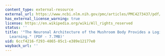 ```yaml
---
content_type: external-resource
external_url: https://www.ncbi.nlm.nih.gov/pmc/articles/PMC4273437/pdf/elife04577.pdf
has_external_license_warning: true
license: https://en.wikipedia.org/wiki/All_rights_reserved
status: ''
title: '"The Neuronal Architecture of the Mushroom Body Provides a Logic for Associative
  Learning." (PDF - 7.7MB)'
uid: 6ccf4216-f293-4865-85c1-e389e12177e0
wayback_url: ''
---
```

